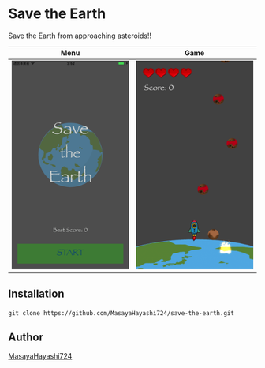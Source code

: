 # Save the Earth

Save the Earth from approaching asteroids!!

| Menu | Game |
| :-: | :-: |
| ![](screenshots/1.png) | ![](screenshots/2.png) |

## Installation

    git clone https://github.com/MasayaHayashi724/save-the-earth.git

## Author

[MasayaHayashi724](https://github.com/MasayaHayashi724)
